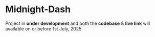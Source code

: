 # Midnight-Dash

Project in **under development** and both the **codebase** & **live link** will available on or before 1st July, 2025
